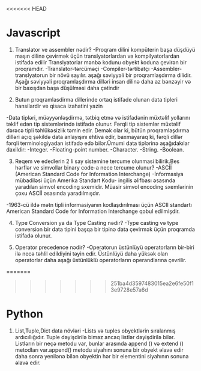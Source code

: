 <<<<<<< HEAD

# Javascript

1. Translator ve assembler nədir? 
-Proqram dilini kompüterin başa düşdüyü maşın dilinə çevirmək üçün translyatorlardan və kompilyatorlardan istifadə edilir  Translyatorlar mənbə kodunu obyekt koduna çevirən bir proqramdır. 
-Translator-tərcüməçi
-Compiler-tərtibatçı 
-Assembler- translyatorun bir növü sayılır. aşağı səviyyəli bir proqramlaşdırma dilidir. Aşağı səviyyəli proqramlaşdırma dilləri insan dilinə daha az bənzəyir və bir baxışdan başa düşülməsi daha çətindir

2. Butun proqramlasdirma dillerinde ortaq istifade olunan data tipleri hansilardir ve qisaca izahatini yazin

-Data tipləri, müəyyənləşdirmə, tətbiq etmə və istifadənin müxtəlif yollarını təklif edən tip sistemlərində istifadə olunur. Fərqli tip sistemlər müxtəlif dərəcə tipli təhlükəsizlik təmin edir. Demək olar ki, bütün proqramlaşdırma dilləri açıq şəkildə data anlayışını ehtiva edir, baxmayaraq ki, fərqli dillər fərqli terminologiyadan istifadə edə bilər.Ümumi data tiplərinə aşağıdakılar daxildir:
-Integer.
-Floating-point number.
-Character.
-String.
-Boolean.
 
 
 3. Reqem ve ededlerin 2 li say sistemine tercume olunmasi bilirik.Bes hərflər ve simvollar binary code-a nece tercume olunur?
-ASCİİ (American Standard Code for Information Interchange)
-İnformasiya mübadiləsi üçün Amerika Standart Kodu- ingilis əlifbası əsasında yaradılan simvol encoding sxemidir. Müasir simvol encoding sxemlərinin çoxu ASCİİ əsasında yaradılmışdır.

-1963-cü ildə mətn tipli informasiyanın kodlaşdırılması üçün ASCII standartı American Standard Code for Information Interchange qəbul edilmişdir.


4. Type Conversion ya da Type Casting nədir?
-Type casting və type conversion  bir data tipini başqa bir  tipinə data çevirmək üçün  proqramda istifadə olunur.

5. Operator precedence nədir?
-Operatorun üstünlüyü operatorların bir-biri ilə necə təhlil edildiyini təyin edir. Üstünlüyü daha yüksək olan operatorlar daha aşağı üstünlüklü operatorların operandlarına çevrilir.








=======
>>>>>>> 251ba4d3597483015ea2e6fe50f13e9728e57a6d


 # Python 

 1. List,Tuple,Dict data növləri
 -Lists və tuples obyektlərin sıralanmış ardıcıllığıdır. Tuple dəyişdirilə biməz ancaq listlər dəyişdirilə bilər. 
Listlərın bir neçə metodu var, bunlar arasında append () və extend () metodları var.append() metodu siyahını sonuna bir obyekt əlavə edir  daha sonra yenilənə bilən obyektin hər bir elementini  siyahının sonuna əlavə edir. 
 
